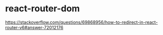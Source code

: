 # react-router-dom

https://stackoverflow.com/questions/69868956/how-to-redirect-in-react-router-v6#answer-72012176